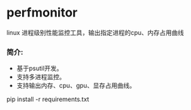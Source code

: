 perfmonitor
===========

linux 进程级别性能监控工具，输出指定进程的cpu、内存占用曲线

### 简介:
* 基于psutil开发。
* 支持多进程监控。
* 支持输出内存、cpu、gpu、显存占用曲线。



pip install -r requirements.txt